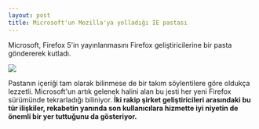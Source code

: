 ```yaml
---
layout: post
title: Microsoft'un Mozilla'ya yolladığı IE pastası
---
```


Microsoft, Firefox 5'in yayınlanmasını Firefox geliştiricilerine bir pasta
göndererek kutladı.

<img src="https://gceylan.github.com/file/ie-firefox.png?raw=true" >

Pastanın içeriği tam olarak bilinmese de bir takım söylentilere göre oldukça
lezzetli. Microsoft'un artık gelenek halini alan bu jesti her yeni Firefox
sürümünde tekrarladığı biliniyor. **İki rakip şirket geliştiricileri arasındaki bu tür ilişkiler, rekabetin yanında son kullanıcılara hizmette iyi niyetin de
önemli bir yer tuttuğunu da gösteriyor.**
